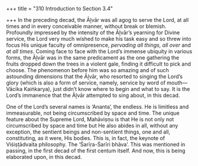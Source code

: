 +++
title = "310 Introduction to Section 3.4"

+++
In the preceding decad, the Āḻvār was all agog to serve the Lord, at all times and in every conceivable manner, without break or blemish. Profoundly impressed by the intensity of the Āḻvār’s yearning for Divine service, the Lord very much wished to make his task easy and so threw into focus His unique faculty of omnipresence, *pervading all things, all over* and *at all times*. Coming face to face with the Lord’s immense ubiquity in various forms, the Āḻvār was in the same predicament as the one gathering the fruits dropped down the trees in a violent gale, finding it difficult to pick and choose. The phenomenon before him was so amazing and of such astounding dimensions that the Āḻvār, who resorted to singing the Lord’s glory (which is also a form of service, namely, service by word of mouth—Vācika Kaiṅkarya), just didn’t know where to begin and what to say. It is the Lord’s immanence that the Āḻvār attempted to sing about, in this decad.

One of the Lord’s several names is ‘Ananta’, the endless. He is limitless and immeasurable, not being circumscribed by space and time. The unique feature about the Supreme Lord, Mahāviṣṇu is that He is not only not circumscribed by space and time but He also abides in all, without any exception, the sentient beings and non-sentient things, one and all, constituting, as it were, His bodies. This is, in fact, the keynote of Viśiṣṭādvaita philosophy. The ‘Śarīṛa-Śarīri bhāva’. This was mentioned in passing, in the first decad of the first centum itself. And now, this is being elaborated upon, in this decad.


